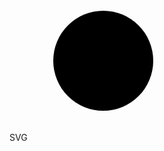 <svg version="1.1" width="300" height="200" xmlns="http://www.w3.org/2000/svg">

<circle cx="150" cy="100" r="80" fill="black" />
      
<text x="150" y="125" font-size="60" text-anchor="middle" fill="white">SVG</text>
      
</svg>